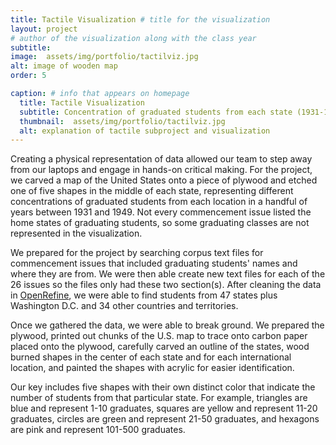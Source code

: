 ```yaml
---
title: Tactile Visualization # title for the visualization
layout: project
# author of the visualization along with the class year 
subtitle: 
image:  assets/img/portfolio/tactilviz.jpg
alt: image of wooden map
order: 5

caption: # info that appears on homepage
  title: Tactile Visualization 
  subtitle: Concentration of graduated students from each state (1931-1949)
  thumbnail:  assets/img/portfolio/tactilviz.jpg
  alt: explanation of tactile subproject and visualization
---
```

<!--  
To use an image: add relative url and alt text below and uncomment/copy paste
<img class="img-fluid d-block mx-auto" src="{{ site.baseurl }}/assets/img" alt="">
-->

Creating a physical representation of data allowed our team to step away from our laptops and engage in hands-on critical making. For the project, we carved a map of the United States onto a piece of plywood and etched one of five shapes in the middle of each state, representing different concentrations of graduated students from each location in a handful of years between 1931 and 1949. Not every commencement issue listed the home states of graduating students, so some graduating classes are not represented in the visualization.

We prepared for the project by searching corpus text files for commencement issues that included graduating students' names and where they are from. We were then able create new text files for each of the 26 issues so the files only had these two section(s). After cleaning the data in [OpenRefine](https://openrefine.org/),  we were able to find students from 47 states plus Washington D.C. and 34 other countries and territories.

Once we gathered the data, we were able to break ground. We prepared the plywood, printed out chunks of the U.S. map to trace onto carbon paper placed onto the plywood, carefully carved an outline of the states, wood burned shapes in the center of each state and for each international location, and painted the shapes with acrylic for easier identification.

Our key includes five shapes with their own distinct color that indicate the number of students from that particular state. For example, triangles are blue and represent 1-10 graduates, squares are yellow and represent 11-20 graduates, circles are green and represent 21-50 graduates, and hexagons are pink and represent 101-500 graduates.
<!--  
Insert your description for the project here.
--> 


